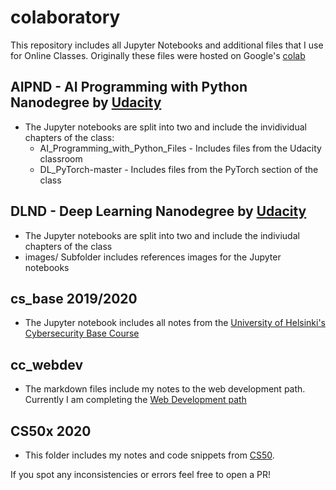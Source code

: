 # colaboratory
This repository includes all Jupyter Notebooks and additional files that I use for Online Classes.
Originally these files were hosted on Google's [colab](https://colab.research.google.com)

## AIPND - AI Programming with Python Nanodegree by [Udacity](https://eu.udacity.com/course/ai-programming-python-nanodegree--nd089)
* The Jupyter notebooks are split into two and include the invidividual chapters of the class:
  * AI_Programming_with_Python_Files - Includes files from the Udacity classroom
  * DL_PyTorch-master - Includes files from the PyTorch section of the class

## DLND - Deep Learning Nanodegree by [Udacity](https://eu.udacity.com/course/deep-learning-nanodegree--nd101)
* The Jupyter notebooks are split into two and include the indiviudal chapters of the class
* images/ Subfolder includes references images for the Jupyter notebooks

## cs_base 2019/2020
* The Jupyter notebook includes all notes from the [University of Helsinki's Cybersecurity Base Course](https://cybersecuritybase.mooc.fi/)

## cc_webdev
* The markdown files include my notes to the web development path. Currently I am completing the [Web Development path](https://www.codecademy.com/learn/paths/web-development)

## CS50x 2020
* This folder includes my notes and code snippets from [CS50](httsp://www.edx.org/cs50s-introduction-to-computer-science).

If you spot any inconsistencies or errors feel free to open a PR!
